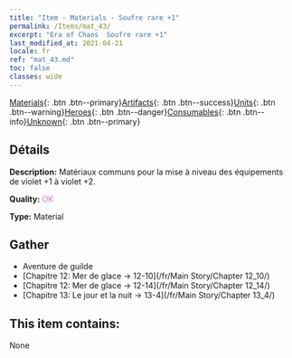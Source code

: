 ```yaml
---
title: "Item - Materials - Soufre rare +1"
permalink: /Items/mat_43/
excerpt: "Era of Chaos  Soufre rare +1"
last_modified_at: 2021-04-21
locale: fr
ref: "mat_43.md"
toc: false
classes: wide
---
```

 [Materials](/fr/Items/){: .btn .btn--primary}[Artifacts](/fr/Items/Artifacts/){: .btn .btn--success}[Units](/fr/Items/Units/){: .btn .btn--warning}[Heroes](/fr/Items/Heroes/){: .btn .btn--danger}[Consumables](/fr/Items/Consumables/){: .btn .btn--info}[Unknown](/fr/Items/Unknown/){: .btn .btn--primary}

## Détails
 **Description:** Matériaux communs pour la mise à niveau des équipements de violet +1 à violet +2.

 **Quality:** <span style="color: #DA70D6">OK</span>

 **Type:** Material

## Gather

*    Aventure de guilde 
*    [Chapitre 12: Mer de glace -> 12-10](/fr/Main Story/Chapter 12_10/) 
*    [Chapitre 12: Mer de glace -> 12-14](/fr/Main Story/Chapter 12_14/) 
*    [Chapitre 13: Le jour et la nuit -> 13-4](/fr/Main Story/Chapter 13_4/) 

## This item contains:

  None

